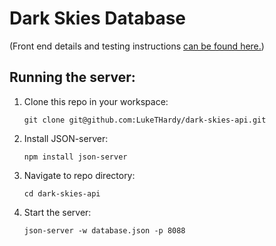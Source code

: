# Dark Skies Database

(Front end details and testing instructions [can be found here.](https://github.com/LukeTHardy/dark-skies))

## Running the server:
1. Clone this repo in your workspace:

   ```
   git clone git@github.com:LukeTHardy/dark-skies-api.git
   ```
2. Install JSON-server:
   
   ```
   npm install json-server
   ```
3. Navigate to repo directory:
   
   ```
   cd dark-skies-api
   ```
4. Start the server:
   
   ```
   json-server -w database.json -p 8088
   ```
